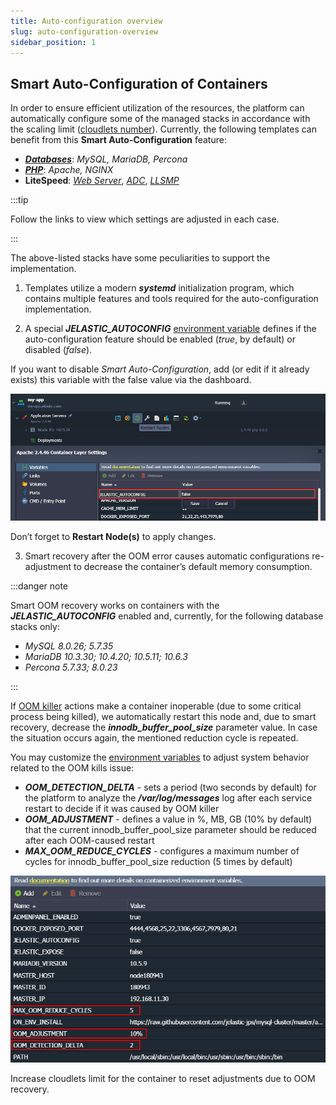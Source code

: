 ```yaml
---
title: Auto-configuration overview
slug: auto-configuration-overview
sidebar_position: 1
---
```


## Smart Auto-Configuration of Containers

In order to ensure efficient utilization of the resources, the platform can automatically configure some of the managed stacks in accordance with the scaling limit ([cloudlets number](/docs/platform-overview/cloudlet)). Currently, the following templates can benefit from this **Smart Auto-Configuration** feature:

- [**_Databases_**](/docs/application-setting/smart-auto-configuration/database-auto-configuration): _MySQL, MariaDB, Percona_
- [**_PHP_**](/docs/application-setting/smart-auto-configuration/php-auto-configurations): _Apache, NGINX_
- **LiteSpeed**: [_Web Server_](/docs/php/php-app-servers/litespeed-web-server), [_ADC_](/docs/load-balancers/litespeed-web-adc), [_LLSMP_](/docs/php/php-app-servers/lemp-&-llsmp)

:::tip

Follow the links to view which settings are adjusted in each case.

:::

The above-listed stacks have some peculiarities to support the implementation.

1. Templates utilize a modern **_systemd_** initialization program, which contains multiple features and tools required for the auto-configuration implementation.

2. A special **_JELASTIC_AUTOCONFIG_** [environment variable](/docs/container/container-configuration/variables) defines if the auto-configuration feature should be enabled (_true_, by default) or disabled (_false_).

If you want to disable _Smart Auto-Configuration_, add (or edit if it already exists) this variable with the false value via the dashboard.

<div style={{
    display:'flex',
    justifyContent: 'center',
    margin: '0 0 1rem 0'
}}>

![Locale Dropdown](./img/Auto-ConfigurationOverview/01-paas-autoconfig-variable.png)

</div>

Don’t forget to **Restart Node(s)** to apply changes.

3. Smart recovery after the OOM error causes automatic configurations re-adjustment to decrease the container’s default memory consumption.

:::danger note

Smart OOM recovery works on containers with the **_JELASTIC_AUTOCONFIG_** enabled and, currently, for the following database stacks only:

- _MySQL 8.0.26; 5.7.35_
- _MariaDB 10.3.30; 10.4.20; 10.5.11; 10.6.3_
- _Percona 5.7.33; 8.0.23_

:::

If [OOM killer](/docs/application-setting/oom-killer-troubleshooting/overview) actions make a container inoperable (due to some critical process being killed), we automatically restart this node and, due to smart recovery, decrease the **_innodb_buffer_pool_size_** parameter value. In case the situation occurs again, the mentioned reduction cycle is repeated.

You may customize the [environment variables](/docs/environment-management/environment-variables/environment-variables) to adjust system behavior related to the OOM kills issue:

- **_OOM_DETECTION_DELTA_** - sets a period (two seconds by default) for the platform to analyze the **_/var/log/messages_** log after each service restart to decide if it was caused by OOM killer
- **_OOM_ADJUSTMENT_** - defines a value in %, MB, GB (10% by default) that the current innodb_buffer_pool_size parameter should be reduced after each OOM-caused restart
- **_MAX_OOM_REDUCE_CYCLES_** - configures a maximum number of cycles for innodb_buffer_pool_size reduction (5 times by default)

<div style={{
    display:'flex',
    justifyContent: 'center',
    margin: '0 0 1rem 0'
}}>

![Locale Dropdown](./img/Auto-ConfigurationOverview/02-oom-recovery-variables.png)

</div>

Increase cloudlets limit for the container to reset adjustments due to OOM recovery.
